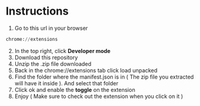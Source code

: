# Instructions

1. Go to this url in your browser
```python
chrome://extensions
```

2. In the top right, click **Developer mode**
3. Download this repository
4. Unzip the .zip file downloaded
5. Back in the chrome://extensions tab click load unpacked
6. Find the folder where the manifest.json is in ( The zip file you extracted will have it inside ). And select that folder
7. Click ok and enable the **toggle** on the extension
8. Enjoy ( Make sure to check out the extension when you click on it )